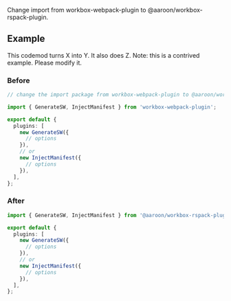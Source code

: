 
Change import from workbox-webpack-plugin to @aaroon/workbox-rspack-plugin.

## Example
This codemod turns X into Y. It also does Z.
Note: this is a contrived example. Please modify it.

### Before

```ts
// change the import package from workbox-webpack-plugin to @aaroon/workbox-rspack-plugin

import { GenerateSW, InjectManifest } from 'workbox-webpack-plugin';

export default {
  plugins: [
    new GenerateSW({
      // options
    }),
    // or
    new InjectManifest({
      // options
    }),
  ],
};
```

### After

```ts
import { GenerateSW, InjectManifest } from '@aaroon/workbox-rspack-plugin';

export default {
  plugins: [
    new GenerateSW({
      // options
    }),
    // or
    new InjectManifest({
      // options
    }),
  ],
};
```

